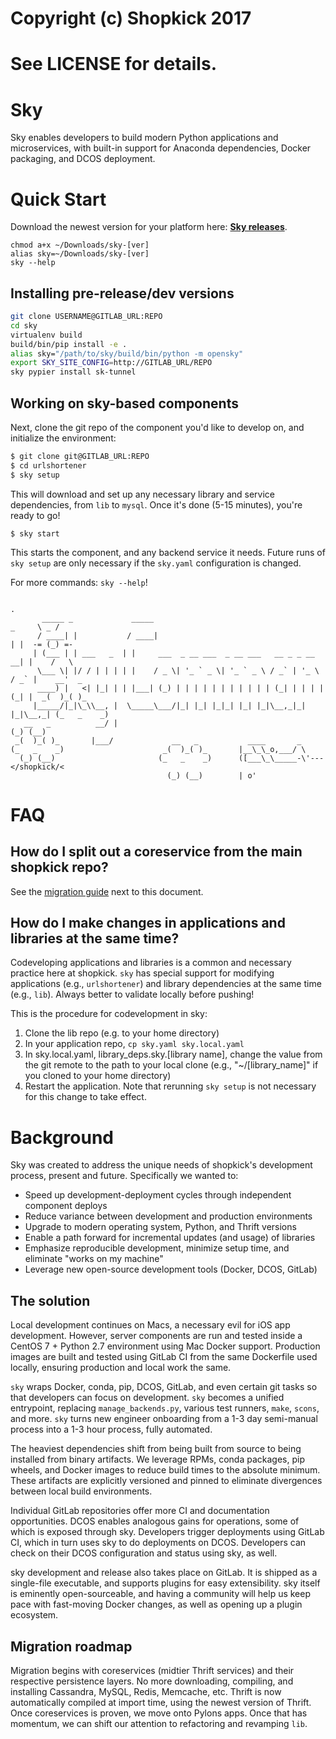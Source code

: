 # Copyright (c) Shopkick 2017
# See LICENSE for details.
# Sky

Sky enables developers to build modern Python applications and
microservices, with built-in support for Anaconda dependencies,
Docker packaging, and DCOS deployment.

# Quick Start

Download the newest version for your platform here:
**[Sky releases](http://GITLAB_HOSTNAME/SKY_RELEASE_REPO)**.

```
chmod a+x ~/Downloads/sky-[ver]
alias sky=~/Downloads/sky-[ver]
sky --help
```

## Installing pre-release/dev versions
```bash
git clone USERNAME@GITLAB_URL:REPO
cd sky
virtualenv build
build/bin/pip install -e .
alias sky="/path/to/sky/build/bin/python -m opensky"
export SKY_SITE_CONFIG=http://GITLAB_URL/REPO
sky pypier install sk-tunnel
```

## Working on sky-based components

Next, clone the git repo of the component you'd like to
develop on, and initialize the environment:

```bash
$ git clone git@GITLAB_URL:REPO
$ cd urlshortener
$ sky setup
```

This will download and set up any necessary library and service dependencies,
from `lib` to `mysql`. Once it's done (5-15 minutes), you're ready to go!

```
$ sky start
```

This starts the component, and any backend service it needs. Future runs of
`sky setup` are only necessary if the `sky.yaml` configuration is changed.

For more commands: `sky --help`!

```
                                                                                  .
       _____ _             _____                                          _     \ _ /
      / ____| |           / ____|                                        | |  -= (_) =-
     | (___ | | ___   _  | |     ___  _ __ ___  _ __ ___   __ _ _ __   __| |    /   \
      \___ \| |/ / | | | | |    / _ \| '_ ` _ \| '_ ` _ \ / _` | '_ \ / _` |    __'  _
      ____) |   <| |_| | | |___| (_) | | | | | | | | | | | (_| | | | | (_| |  _(  )_( )_
     |_____/|_|\_\\__, |  \_____\___/|_| |_| |_|_| |_| |_|\__,_|_| |_|\__,_| (_   _    _)
   __   _          __/ |                                                       (_) (__)
 _(  )_( )_       |___/             __   _           ____       _
(_   _    _)                      _(  )_( )_       |__\_\_o,___/ \
  (_) (__)                       (_   _    _)      ([___\_\_____-\'---</shopkick/<
                                   (_) (__)        | o'
```

# FAQ

## How do I split out a coreservice from the main shopkick repo?

See the [migration guide](MIGRATION_GUIDE.md) next to this document.

## How do I make changes in applications and libraries at the same time?

Codeveloping applications and libraries is a common and necessary
practice here at shopkick. `sky` has special support for modifying
applications (e.g., `urlshortener`) and library dependencies at the
same time (e.g., `lib`). Always better to validate locally before
pushing!

This is the procedure for codevelopment in sky:

1. Clone the lib repo (e.g. to your home directory)
2. In your application repo, `cp sky.yaml sky.local.yaml`
3. In sky.local.yaml, library_deps.sky.[library name], change the
   value from the git remote to the path to your local clone (e.g.,
   "~/[library_name]" if you cloned to your home directory)
4. Restart the application. Note that rerunning `sky setup` is not
   necessary for this change to take effect.

# Background

Sky was created to address the unique needs of shopkick's development
process, present and future. Specifically we wanted to:

* Speed up development-deployment cycles through independent component deploys
* Reduce variance between development and production environments
* Upgrade to modern operating system, Python, and Thrift versions
* Enable a path forward for incremental updates (and usage) of libraries
* Emphasize reproducible development, minimize setup time, and eliminate "works on my machine"
* Leverage new open-source development tools (Docker, DCOS, GitLab)

## The solution

Local development continues on Macs, a necessary evil for iOS app
development. However, server components are run and tested inside a
CentOS 7 + Python 2.7 environment using Mac Docker support. Production
images are built and tested using GitLab CI from the same Dockerfile
used locally, ensuring production and local work the same.

`sky` wraps Docker, conda, pip, DCOS, GitLab, and even certain git
tasks so that developers can focus on development. `sky` becomes a
unified entrypoint, replacing `manage_backends.py`, various test
runners, `make`, `scons`, and more. `sky` turns new engineer onboarding
from a 1-3 day semi-manual process into a 1-3 hour process, fully
automated.

The heaviest dependencies shift from being built from source to being
installed from binary artifacts. We leverage RPMs, conda packages, pip
wheels, and Docker images to reduce build times to the absolute
minimum. These artifacts are explicitly versioned and pinned to
eliminate divergences between local build environments.

Individual GitLab repositories offer more CI and documentation
opportunities. DCOS enables analogous gains for operations, some of
which is exposed through sky. Developers trigger deployments using
GitLab CI, which in turn uses sky to do deployments on DCOS.
Developers can check on their DCOS configuration and status using sky,
as well.

sky development and release also takes place on GitLab. It is shipped
as a single-file executable, and supports plugins for easy
extensibility. sky itself is eminently open-sourceable, and having a
community will help us keep pace with fast-moving Docker changes, as
well as opening up a plugin ecosystem.

## Migration roadmap

Migration begins with coreservices (midtier Thrift services) and their
respective persistence layers. No more downloading, compiling, and
installing Cassandra, MySQL, Redis, Memcache, etc. Thrift is now
automatically compiled at import time, using the newest version of
Thrift. Once coreservices is proven, we move onto Pylons apps. Once
that has momentum, we can shift our attention to refactoring and
revamping `lib`.

